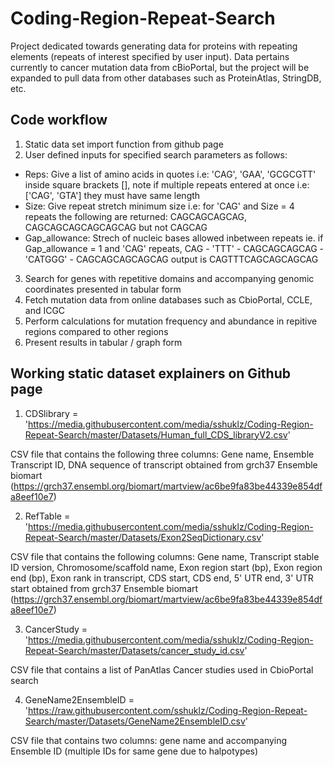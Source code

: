 # Coding-Region-Repeat-Search
Project dedicated towards generating data for proteins with repeating elements (repeats of interest specified by user input). Data pertains currently to cancer mutation data from cBioPortal, but the project will be expanded to pull data from other databases such as ProteinAtlas, StringDB, etc.

## Code workflow

1. Static data set import function from github page
2. User defined inputs for specified search parameters as follows:
* Reps: Give a list of amino acids in quotes i.e: 'CAG', 'GAA', 'GCGCGTT' inside square brackets [], note if multiple repeats entered at once i.e: ['CAG', 'GTA'] they must have same length
* Size: Give repeat stretch minimum size i.e: for 'CAG' and Size = 4 repeats the following are returned: CAGCAGCAGCAG, CAGCAGCAGCAGCAGCAG but not CAGCAG
* Gap_allowance: Strech of nucleic bases allowed inbetween repeats ie. if Gap_allowance = 1 and 'CAG' repeats, CAG - 'TTT' - CAGCAGCAGCAG - 'CATGGG' - CAGCAGCAGCAGCAG output is CAGTTTCAGCAGCAGCAG
3. Search for genes with repetitive domains and accompanying genomic coordinates presented in tabular form
4. Fetch mutation data from online databases such as CbioPortal, CCLE, and ICGC
5. Perform calculations for mutation frequency and abundance in repitive regions compared to other regions
6. Present results in tabular / graph form

## Working static dataset explainers on Github page

1. CDSlibrary = 'https://media.githubusercontent.com/media/sshuklz/Coding-Region-Repeat-Search/master/Datasets/Human_full_CDS_libraryV2.csv'

CSV file that contains the following three columns: Gene name, Ensemble Transcript ID, DNA sequence of transcript obtained from grch37 Ensemble biomart (https://grch37.ensembl.org/biomart/martview/ac6be9fa83be44339e854dfa8eef10e7) 

2. RefTable = 'https://media.githubusercontent.com/media/sshuklz/Coding-Region-Repeat-Search/master/Datasets/Exon2SeqDictionary.csv'

CSV file that contains the following columns: Gene name, Transcript stable ID version, Chromosome/scaffold name, Exon region start (bp), Exon region end (bp), Exon rank in transcript, CDS start, CDS end, 5' UTR end, 3' UTR start
obtained from grch37 Ensemble biomart (https://grch37.ensembl.org/biomart/martview/ac6be9fa83be44339e854dfa8eef10e7) 

3. CancerStudy = 'https://media.githubusercontent.com/media/sshuklz/Coding-Region-Repeat-Search/master/Datasets/cancer_study_id.csv'

CSV file that contains a list of PanAtlas Cancer studies used in CbioPortal search

4. GeneName2EnsembleID = 'https://raw.githubusercontent.com/sshuklz/Coding-Region-Repeat-Search/master/Datasets/GeneName2EnsembleID.csv'

CSV file that contains two columns: gene name and accompanying Ensemble ID (multiple IDs for same gene due to halpotypes)
